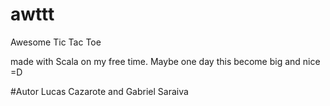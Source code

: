 # awttt
Awesome Tic Tac Toe

made with Scala on my free time. Maybe one day this become big and nice =D

#Autor Lucas Cazarote and Gabriel Saraiva
